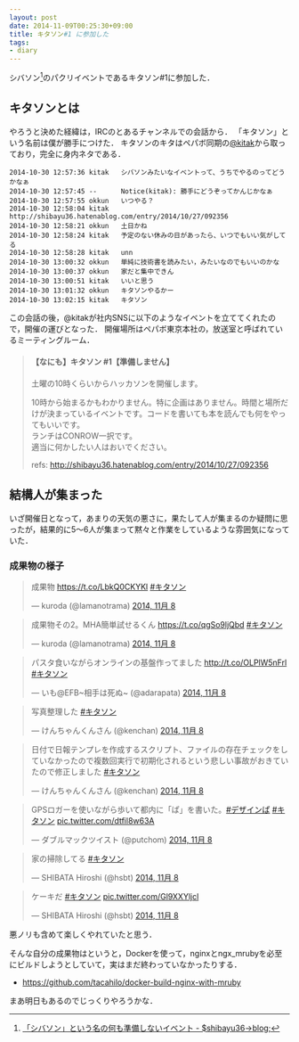 ```yaml
---
layout: post
date: 2014-11-09T00:25:30+09:00
title: キタソン#1 に参加した
tags: 
- diary
---
```

シバソン[^1]のパクリイベントであるキタソン#1に参加した．

## キタソンとは

やろうと決めた経緯は，IRCのとあるチャンネルでの会話から．
「キタソン」という名前は僕が勝手につけた．
キタソンのキタはペパボ同期の[@kitak](https://twitter.com/kitak)から取っており，完全に身内ネタである．

```irc
2014-10-30 12:57:36	kitak	シバソンみたいなイベントって、うちでやるのってどうかなぁ
2014-10-30 12:57:45	--		Notice(kitak): 勝手にどうぞってかんじかなぁ
2014-10-30 12:57:55	okkun	いつやる？
2014-10-30 12:58:04	kitak	http://shibayu36.hatenablog.com/entry/2014/10/27/092356
2014-10-30 12:58:21	okkun	土日かね
2014-10-30 12:58:24	kitak	予定のない休みの日があったら、いつでもいい気がしてる
2014-10-30 12:58:28	kitak	unn
2014-10-30 13:00:32	okkun	単純に技術書を読みたい，みたいなのでもいいのかな
2014-10-30 13:00:37	okkun	家だと集中できん
2014-10-30 13:00:51	kitak	いいと思う
2014-10-30 13:01:32	okkun	キタソンやるかー
2014-10-30 13:02:15	kitak	キタソン
```

この会話の後，@kitakが社内SNSに以下のようなイベントを立ててくれたので，開催の運びとなった．
開催場所はペパボ東京本社の，放送室と呼ばれているミーティングルーム．

> #### 【なにも】キタソン #1【準備しません】
> 
> 土曜の10時くらいからハッカソンを開催します。
> 
> 10時から始まるかもわかりません。特に企画はありません。時間と場所だけが決まっているイベントです。コードを書いても本を読んでも何をやってもいいです。  
> ランチはCONROW一択です。  
> 適当に何かしたい人はおいでください。
> 
> refs: http://shibayu36.hatenablog.com/entry/2014/10/27/092356

## 結構人が集まった

いざ開催日となって，あまりの天気の悪さに，果たして人が集まるのか疑問に思ったが，結果的に5〜6人が集まって黙々と作業をしているような雰囲気になっていた．

### 成果物の様子

<blockquote class="twitter-tweet" lang="ja"><p lang="ja" dir="ltr">成果物 <a href="https://t.co/LbkQ0CKYKl">https://t.co/LbkQ0CKYKl</a> <a href="https://twitter.com/hashtag/%E3%82%AD%E3%82%BF%E3%82%BD%E3%83%B3?src=hash">#キタソン</a></p>&mdash; kuroda (@lamanotrama) <a href="https://twitter.com/lamanotrama/status/530990040436858880">2014, 11月 8</a></blockquote>
<script async src="//platform.twitter.com/widgets.js" charset="utf-8"></script>

<blockquote class="twitter-tweet" lang="ja"><p lang="ja" dir="ltr">成果物その2。MHA簡単試せるくん <a href="https://t.co/qgSo9ljQbd">https://t.co/qgSo9ljQbd</a> <a href="https://twitter.com/hashtag/%E3%82%AD%E3%82%BF%E3%82%BD%E3%83%B3?src=hash">#キタソン</a></p>&mdash; kuroda (@lamanotrama) <a href="https://twitter.com/lamanotrama/status/531044344245915648">2014, 11月 8</a></blockquote>

<blockquote class="twitter-tweet" lang="ja"><p lang="ja" dir="ltr">パスタ食いながらオンラインの基盤作ってました <a href="http://t.co/OLPlW5nFrl">http://t.co/OLPlW5nFrl</a> <a href="https://twitter.com/hashtag/%E3%82%AD%E3%82%BF%E3%82%BD%E3%83%B3?src=hash">#キタソン</a></p>&mdash; いも@EFB~相手は死ぬ~ (@adarapata) <a href="https://twitter.com/adarapata/status/530993508992036865">2014, 11月 8</a></blockquote>

<blockquote class="twitter-tweet" lang="ja"><p lang="ja" dir="ltr">写真整理した <a href="https://twitter.com/hashtag/%E3%82%AD%E3%82%BF%E3%82%BD%E3%83%B3?src=hash">#キタソン</a></p>&mdash; けんちゃんくんさん (@kenchan) <a href="https://twitter.com/kenchan/status/531018132635127808">2014, 11月 8</a></blockquote>

<blockquote class="twitter-tweet" lang="ja"><p lang="ja" dir="ltr">日付で日報テンプレを作成するスクリプト、ファイルの存在チェックをしていなかったので複数回実行で初期化されるという悲しい事故がおきていたので修正しました <a href="https://twitter.com/hashtag/%E3%82%AD%E3%82%BF%E3%82%BD%E3%83%B3?src=hash">#キタソン</a></p>&mdash; けんちゃんくんさん (@kenchan) <a href="https://twitter.com/kenchan/status/531037046052110336">2014, 11月 8</a></blockquote>

<blockquote class="twitter-tweet" lang="ja"><p lang="ja" dir="ltr">GPSロガーを使いながら歩いて都内に「ぱ」を書いた。<a href="https://twitter.com/hashtag/%E3%83%87%E3%82%B6%E3%82%A4%E3%83%B3%E3%81%B1?src=hash">#デザインぱ</a> <a href="https://twitter.com/hashtag/%E3%82%AD%E3%82%BF%E3%82%BD%E3%83%B3?src=hash">#キタソン</a> <a href="http://t.co/dtfil8w63A">pic.twitter.com/dtfil8w63A</a></p>&mdash; ダブルマックツイスト (@putchom) <a href="https://twitter.com/putchom/status/531038556257415168">2014, 11月 8</a></blockquote>

<blockquote class="twitter-tweet" lang="ja"><p lang="ja" dir="ltr">家の掃除してる <a href="https://twitter.com/hashtag/%E3%82%AD%E3%82%BF%E3%82%BD%E3%83%B3?src=hash">#キタソン</a></p>&mdash; SHIBATA Hiroshi (@hsbt) <a href="https://twitter.com/hsbt/status/530926142941704192">2014, 11月 8</a></blockquote>

<blockquote class="twitter-tweet" lang="ja"><p lang="ja" dir="ltr">ケーキだ <a href="https://twitter.com/hashtag/%E3%82%AD%E3%82%BF%E3%82%BD%E3%83%B3?src=hash">#キタソン</a> <a href="http://t.co/Gl9XXYljcl">pic.twitter.com/Gl9XXYljcl</a></p>&mdash; SHIBATA Hiroshi (@hsbt) <a href="https://twitter.com/hsbt/status/530988397209214977">2014, 11月 8</a></blockquote>

悪ノリも含めて楽しくやれていたと思う．

そんな自分の成果物はというと，Dockerを使って，nginxとngx_mrubyを必至にビルドしようとしていて，実はまだ終わっていなかったりする．

- https://github.com/tacahilo/docker-build-nginx-with-mruby

まあ明日もあるのでじっくりやろうかな．

[^1]: [「シバソン」という名の何も準備しないイベント - $shibayu36->blog;](http://shibayu36.hatenablog.com/entry/2014/10/27/092356)
[^2]: [lamanotrama/unicorn_sysvinit · Puppet Forge](https://forge.puppetlabs.com/lamanotrama/unicorn_sysvinit)
